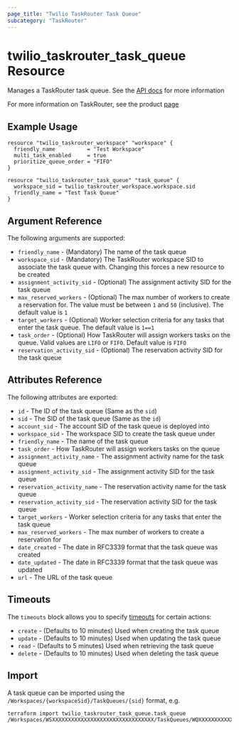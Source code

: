```yaml
---
page_title: "Twilio TaskRouter Task Queue"
subcategory: "TaskRouter"
---
```


# twilio_taskrouter_task_queue Resource

Manages a TaskRouter task queue. See the [API docs](https://www.twilio.com/docs/taskrouter/api/task-queue) for more information

For more information on TaskRouter, see the product [page](https://www.twilio.com/taskrouter)

## Example Usage

```hcl
resource "twilio_taskrouter_workspace" "workspace" {
  friendly_name          = "Test Workspace"
  multi_task_enabled     = true
  prioritize_queue_order = "FIFO"
}

resource "twilio_taskrouter_task_queue" "task_queue" {
  workspace_sid = twilio_taskrouter_workspace.workspace.sid
  friendly_name = "Test Task Queue"
}
```

## Argument Reference

The following arguments are supported:

- `friendly_name` - (Mandatory) The name of the task queue
- `workspace_sid` - (Mandatory) The TaskRouter workspace SID to associate the task queue with. Changing this forces a new resource to be created
- `assignment_activity_sid` - (Optional) The assignment activity SID for the task queue
- `max_reserved_workers` - (Optional) The max number of workers to create a reservation for. The value must be between `1` and `50` (inclusive). The default value is `1`
- `target_workers` - (Optional) Worker selection criteria for any tasks that enter the task queue. The default value is `1==1`
- `task_order` - (Optional) How TaskRouter will assign workers tasks on the queue. Valid values are `LIFO` or `FIFO`. Default value is `FIFO`
- `reservation_activity_sid` - (Optional) The reservation activity SID for the task queue

## Attributes Reference

The following attributes are exported:

- `id` - The ID of the task queue (Same as the `sid`)
- `sid` - The SID of the task queue (Same as the `id`)
- `account_sid` - The account SID of the task queue is deployed into
- `workspace_sid` - The workspace SID to create the task queue under
- `friendly_name` - The name of the task queue
- `task_order` - How TaskRouter will assign workers tasks on the queue
- `assignment_activity_name` - The assignment activity name for the task queue
- `assignment_activity_sid` - The assignment activity SID for the task queue
- `reservation_activity_name` - The reservation activity name for the task queue
- `reservation_activity_sid` - The reservation activity SID for the task queue
- `target_workers` - Worker selection criteria for any tasks that enter the task queue
- `max_reserved_workers` - The max number of workers to create a reservation for
- `date_created` - The date in RFC3339 format that the task queue was created
- `date_updated` - The date in RFC3339 format that the task queue was updated
- `url` - The URL of the task queue

## Timeouts

The `timeouts` block allows you to specify [timeouts](https://www.terraform.io/docs/configuration/resources.html#timeouts) for certain actions:

- `create` - (Defaults to 10 minutes) Used when creating the task queue
- `update` - (Defaults to 10 minutes) Used when updating the task queue
- `read` - (Defaults to 5 minutes) Used when retrieving the task queue
- `delete` - (Defaults to 10 minutes) Used when deleting the task queue

## Import

A task queue can be imported using the `/Workspaces/{workspaceSid}/TaskQueues/{sid}` format, e.g.

```shell
terraform import twilio_taskrouter_task_queue.task_queue /Workspaces/WSXXXXXXXXXXXXXXXXXXXXXXXXXXXXXXXX/TaskQueues/WQXXXXXXXXXXXXXXXXXXXXXXXXXXXXXXXX
```
